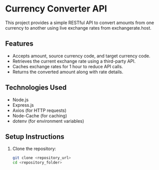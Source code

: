 # Currency Converter API

This project provides a simple RESTful API to convert amounts from one currency to another using live exchange rates from exchangerate.host.

## Features

- Accepts amount, source currency code, and target currency code.
- Retrieves the current exchange rate using a third-party API.
- Caches exchange rates for 1 hour to reduce API calls.
- Returns the converted amount along with rate details.

## Technologies Used

- Node.js
- Express.js
- Axios (for HTTP requests)
- Node-Cache (for caching)
- dotenv (for environment variables)

## Setup Instructions

1. Clone the repository:

   ```bash
   git clone <repository_url>
   cd <repository_folder>
